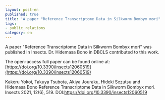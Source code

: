 ```yaml
---
layout: post-en
published: true
title: 'A paper "Reference Transcriptome Data in Silkworm Bombyx mori" was published in Insects.'
tags:
- public_relations
category: en
---
```


A paper "Reference Transcriptome Data in Silkworm Bombyx mori" was published in Insects. Dr. Hidemasa Bono in DBCLS contributed to this work.


The open-access full paper can be found online at: [https://doi.org/10.3390/insects12060519](https://doi.org/10.3390/insects12060519)


Kakeru Yokoi, Takuya Tsubota, Akiya Jouraku, Hideki Sezutsu and Hidemasa Bono Reference Transcriptome Data in Silkworm Bombyx mori. Insects 2021, 12(6), 519. DOI:https://doi.org/10.3390/insects12060519
